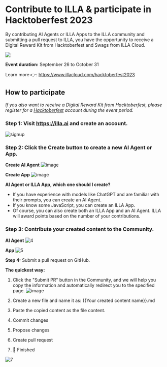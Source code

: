 # Contribute to ILLA & participate in Hacktoberfest 2023

By contributing AI Agents or ILLA Apps to the ILLA community and submitting a pull request to ILLA, you have the opportunity to receive a Digital Reward Kit from Hacktoberfest and Swags from ILLA Cloud.

<a href="https://www.illacloud.com/hacktoberfest2023"><img src="https://cdn.illacloud.com/official-website/img/hacktoberFest/Group%202979.png"></a>

**Event duration:** September 26 to October 31

Learn more 👉: https://www.illacloud.com/hacktoberfest2023

## How to participate

*If you also want to receive a Digital Reward Kit from Hacktoberfest, please register for a [Hacktoberfest](https://hacktoberfest.com/) account during the event period.*

### Step 1: Visit https://illa.ai and create an account. 

![signup](https://cdn.illacloud.com/official-website/img/github/1.gif)

### Step 2: Click the Create button to create a new AI Agent or App. 

**Create AI Agent**
![image](https://cdn.illacloud.com/official-website/img/github/2.png)

**Create App**
![image](https://cdn.illacloud.com/official-website/img/github/3.png)


**AI Agent or ILLA App, which one should I create?**

- If you have experience with models like ChatGPT and are familiar with their prompts, you can create an AI Agent.
- If you know some JavaScript, you can create an ILLA App.
- Of course, you can also create both an ILLA App and an AI Agent. ILLA will award points based on the number of your contributions.

### Step 3: Contribute your created content to the Community.
**AI Agent**
![4](https://cdn.illacloud.com/official-website/img/github/4.gif)

**App**
![5](https://cdn.illacloud.com/official-website/img/github/5.gif)

**Step 4:** Submit a pull request on GitHub.

**The quickest way:**

1. Click the "Submit PR" button in the Community, and we will help you copy the information and automatically redirect you to the specified page.
![image](https://cdn.illacloud.com/official-website/img/github/6.png)

2. Create a new file and name it as: {{Your created content name}}.md

3. Paste the copied content as the file content.

4. Commit changes

5. Propose changes

6. Create pull request

7. 🎉 Finished
   
![7](https://cdn.illacloud.com/official-website/img/github/7.gif)

